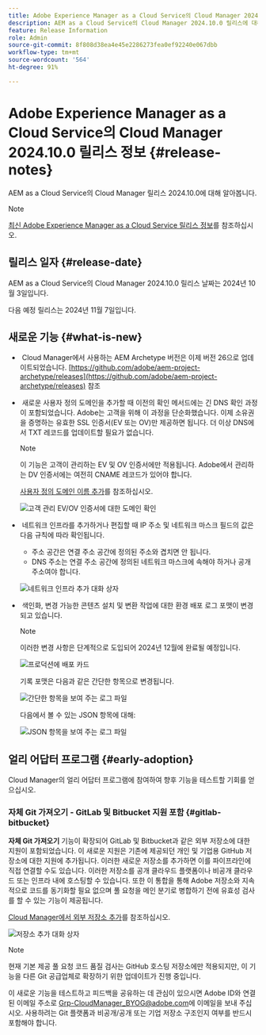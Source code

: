 ```yaml
---
title: Adobe Experience Manager as a Cloud Service의 Cloud Manager 2024.10.0 릴리스 정보
description: AEM as a Cloud Service의 Cloud Manager 2024.10.0 릴리스에 대해 알아봅니다.
feature: Release Information
role: Admin
source-git-commit: 8f808d38ea4e45e2286273fea0ef92240e067dbb
workflow-type: tm+mt
source-wordcount: '564'
ht-degree: 91%

---
```


# Adobe Experience Manager as a Cloud Service의 Cloud Manager 2024.10.0 릴리스 정보 {#release-notes}

AEM as a Cloud Service의 Cloud Manager 릴리스 2024.10.0에 대해 알아봅니다.

>[!NOTE]
>
>[최신 Adobe Experience Manager as a Cloud Service 릴리스 정보](/help/release-notes/release-notes-cloud/release-notes-current.md)를 참조하십시오.

## 릴리스 일자 {#release-date}

AEM as a Cloud Service의 Cloud Manager 2024.10.0 릴리스 날짜는 2024년 10월 3일입니다.

다음 예정 릴리스는 2024년 11월 7일입니다.

## 새로운 기능 {#what-is-new}

* &#x200B;<!-- BOTH CS & AMS --> Cloud Manager에서 사용하는 AEM Archetype 버전은 이제 버전 26으로 업데이트되었습니다. [https://github.com/adobe/aem-project-archetype/releases](https://github.com/adobe/aem-project-archetype/releases) 참조

<!-- (CMGR-59817) -->

* &#x200B;<!-- CS ONLY --> 새로운 사용자 정의 도메인을 추가할 때 이전의 확인 메서드에는 긴 DNS 확인 과정이 포함되었습니다. Adobe는 고객을 위해 이 과정을 단순화했습니다. 이제 소유권을 증명하는 유효한 SSL 인증서(EV 또는 OV)만 제공하면 됩니다. 더 이상 DNS에서 TXT 레코드를 업데이트할 필요가 없습니다.

  >[!NOTE]
  >
  >이 기능은 고객이 관리하는 EV 및 OV 인증서에만 적용됩니다. Adobe에서 관리하는 DV 인증서에는 여전히 CNAME 레코드가 있어야 합니다.

  [사용자 정의 도메인 이름 추가](/help/implementing/cloud-manager/custom-domain-names/add-custom-domain-name.md)를 참조하십시오.

  ![고객 관리 EV/OV 인증서에 대한 도메인 확인](/help/implementing/cloud-manager/assets/verify-domain-customer-managed-step.png)

* &#x200B;<!-- CS ONLY --> 네트워크 인프라를 추가하거나 편집할 때 IP 주소 및 네트워크 마스크 필드의 값은 다음 규칙에 따라 확인됩니다.

   * 주소 공간은 연결 주소 공간에 정의된 주소와 겹치면 안 됩니다.
   * DNS 주소는 연결 주소 공간에 정의된 네트워크 마스크에 속해야 하거나 공개 주소여야 합니다.

  ![네트워크 인프라 추가 대화 상자](/help/implementing/cloud-manager/release-notes/assets/network-infrastructure-add.png)

* &#x200B;<!-- CS ONLY --> 색인화, 변경 가능한 콘텐츠 설치 및 변환 작업에 대한 환경 배포 로그 포맷이 변경되고 있습니다.

  >[!NOTE]
  >
  >이러한 변경 사항은 단계적으로 도입되어 2024년 12월에 완료될 예정입니다.

  ![프로덕션에 배포 카드](/help/implementing/cloud-manager/release-notes/assets/deploy-to-production-card.png)

  기록 포맷은 다음과 같은 간단한 항목으로 변경됩니다.

  ![간단한 항목을 보여 주는 로그 파일](/help/implementing/cloud-manager/release-notes/assets/log-file-simple-entry.png)

  다음에서 볼 수 있는 JSON 항목에 대해:

  ![JSON 항목을 보여 주는 로그 파일](/help/implementing/cloud-manager/release-notes/assets/log-file-json-entry.png)


## 얼리 어답터 프로그램 {#early-adoption}

Cloud Manager의 얼리 어답터 프로그램에 참여하여 향후 기능을 테스트할 기회를 얻으십시오.

### 자체 Git 가져오기 - GitLab 및 Bitbucket 지원 포함 {#gitlab-bitbucket}

<!-- BOTH CS & AMS -->

**자체 Git 가져오기** 기능이 확장되어 GitLab 및 Bitbucket과 같은 외부 저장소에 대한 지원이 포함되었습니다. 이 새로운 지원은 기존에 제공되던 개인 및 기업용 GitHub 저장소에 대한 지원에 추가됩니다. 이러한 새로운 저장소를 추가하면 이를 파이프라인에 직접 연결할 수도 있습니다. 이러한 저장소를 공개 클라우드 플랫폼이나 비공개 클라우드 또는 인프라 내에 호스팅할 수 있습니다. 또한 이 통합을 통해 Adobe 저장소와 지속적으로 코드를 동기화할 필요 없으며 풀 요청을 메인 분기로 병합하기 전에 유효성 검사를 할 수 있는 기능이 제공됩니다.

[Cloud Manager에서 외부 저장소 추가](/help/implementing/cloud-manager/managing-code/external-repositories.md)를 참조하십시오.

![저장소 추가 대화 상자](/help/implementing/cloud-manager/release-notes/assets/repositories-add-release-notes.png)

>[!NOTE]
>
>현재 기본 제공 풀 요청 코드 품질 검사는 GitHub 호스팅 저장소에만 적용되지만, 이 기능을 다른 Git 공급업체로 확장하기 위한 업데이트가 진행 중입니다.

이 새로운 기능을 테스트하고 피드백을 공유하는 데 관심이 있으시면 Adobe ID와 연결된 이메일 주소로 [Grp-CloudManager_BYOG@adobe.com](mailto:Grp-CloudManager_BYOG@adobe.com)에 이메일을 보내 주십시오. 사용하려는 Git 플랫폼과 비공개/공개 또는 기업 저장소 구조인지 여부를 반드시 포함해야 합니다.


<!-- ## Bug fixes




## Known issues {#known-issues} -->
